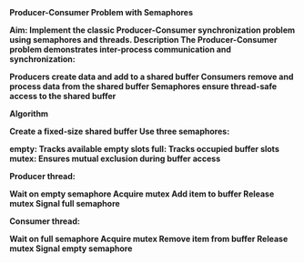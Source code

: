 <b>
Producer-Consumer Problem with Semaphores

  
**Aim:**
Implement the classic Producer-Consumer synchronization problem using semaphores and threads.
Description
The Producer-Consumer problem demonstrates inter-process communication and synchronization:

Producers create data and add to a shared buffer
Consumers remove and process data from the shared buffer
Semaphores ensure thread-safe access to the shared buffer

Algorithm

Create a fixed-size shared buffer
Use three semaphores:

empty: Tracks available empty slots
full: Tracks occupied buffer slots
mutex: Ensures mutual exclusion during buffer access


Producer thread:

Wait on empty semaphore
Acquire mutex
Add item to buffer
Release mutex
Signal full semaphore


Consumer thread:

Wait on full semaphore
Acquire mutex
Remove item from buffer
Release mutex
Signal empty semaphore
</b>

